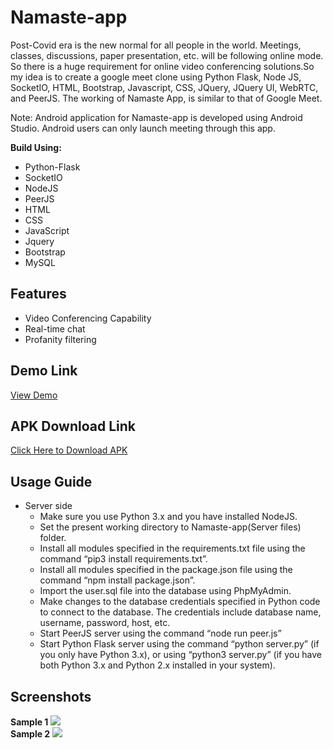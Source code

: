 # Namaste-app
<p>Post-Covid era is the new normal for all people in the world. Meetings, classes, discussions, paper presentation, etc. will be following online mode. So there is a huge requirement for online video conferencing solutions.So my idea is to create a google meet clone using Python Flask, Node JS, SocketIO, HTML, Bootstrap, Javascript, CSS, JQuery, JQuery UI, WebRTC, and PeerJS. The working  of Namaste App, is similar to that of Google Meet.</p>
<p>Note: Android application for Namaste-app is developed using Android Studio. Android users can only launch meeting through this app.</p>


**Build Using:**
* Python-Flask
* SocketIO
* NodeJS
* PeerJS
* HTML
* CSS
* JavaScript
* Jquery
* Bootstrap
* MySQL

## Features
* Video Conferencing Capability
* Real-time chat
* Profanity filtering

## Demo Link
<a href="https://3.84.117.2:3000">View Demo</a>

## APK Download Link
<a href="https://3.84.117.2:3000/download">Click Here to Download APK</a>


## Usage Guide
* Server side
  * Make sure you use Python 3.x and you have installed NodeJS.
  * Set the present working directory to Namaste-app(Server files) folder.
  * Install all modules specified in the requirements.txt file using the command “pip3 install requirements.txt”.
  * Install all modules specified in the package.json file using the command “npm install package.json”.
  * Import the user.sql file into the database using PhpMyAdmin.
  * Make changes to the database credentials specified in Python code to connect to the database. The credentials include database name, username, password, host, etc.
  * Start PeerJS server using the command “node run peer.js”
  * Start Python Flask server using the command “python server.py” (if you only have Python 3.x), or using “python3 server.py” (if you have both Python 3.x and Python 2.x installed in your system).


## Screenshots

**Sample 1**
<img src="http://zateart.com/covidchart/samples/sample1.png" >
<br>
**Sample 2**
<img src="http://zateart.com/covidchart/samples/sample2.png">




